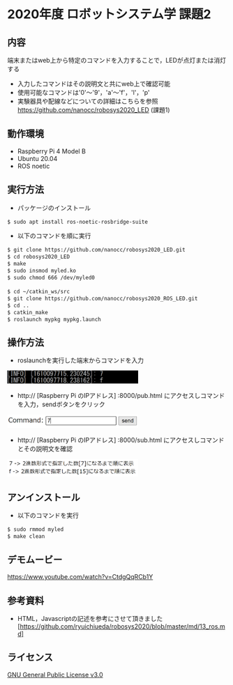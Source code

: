 # 2020年度 ロボットシステム学 課題2

## 内容
端末またはweb上から特定のコマンドを入力することで，LEDが点灯または消灯する  
- 入力したコマンドはその説明文と共にweb上で確認可能  
- 使用可能なコマンドは'0'～'9'，'a'～'f'，'l'，'p'  
- 実験器具や配線などについての詳細はこちらを参照 https://github.com/nanocc/robosys2020_LED (課題1)  

## 動作環境
- Raspberry Pi 4 Model B  
- Ubuntu 20.04  
- ROS noetic  

## 実行方法

- パッケージのインストール
```
$ sudo apt install ros-noetic-rosbridge-suite
```

- 以下のコマンドを順に実行
```
$ git clone https://github.com/nanocc/robosys2020_LED.git
$ cd robosys2020_LED
$ make
$ sudo insmod myled.ko
$ sudo chmod 666 /dev/myled0

$ cd ~/catkin_ws/src
$ git clone https://github.com/nanocc/robosys2020_ROS_LED.git
$ cd ..
$ catkin_make
$ roslaunch mypkg mypkg.launch
```

## 操作方法

- roslaunchを実行した端末からコマンドを入力
<img src="./images/terminal.png" width="300">

- http:// [Raspberry Pi のIPアドレス] :8000/pub.html にアクセスしコマンドを入力，sendボタンをクリック
<img src="./images/pub.png" width= "300">

- http:// [Raspberry Pi のIPアドレス] :8000/sub.html にアクセスしコマンドとその説明文を確認
<img src="./images/sub.png" width="300">

## アンインストール

- 以下のコマンドを実行
```
$ sudo rmmod myled
$ make clean
```

## デモムービー
https://www.youtube.com/watch?v=CtdgQqRCb1Y

## 参考資料
- HTML，Javascriptの記述を参考にさせて頂きました [https://github.com/ryuichiueda/robosys2020/blob/master/md/13_ros.md]

## ライセンス
[GNU General Public License v3.0](https://github.com/nanocc/robosys2020_ROS/blob/main/COPYING)
